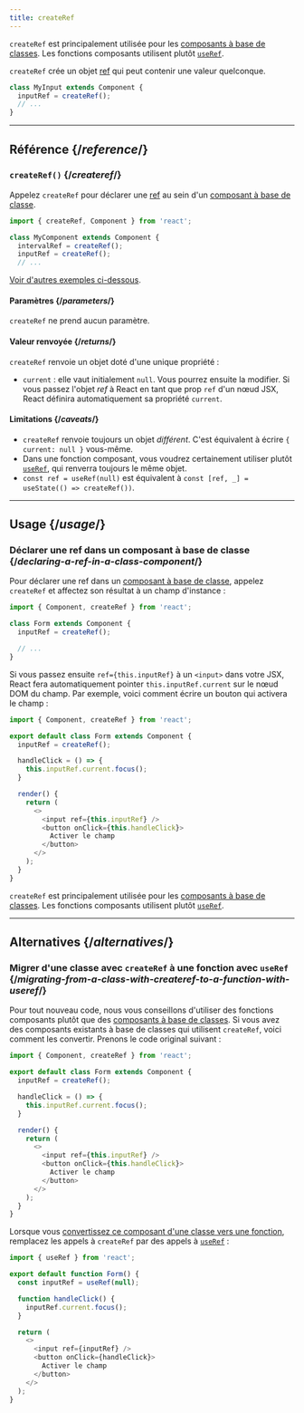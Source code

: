 ```yaml
---
title: createRef
---
```


<Pitfall>

`createRef` est principalement utilisée pour les [composants à base de classes](/reference/react/Component). Les fonctions composants utilisent plutôt [`useRef`](/reference/react/useRef).

</Pitfall>

<Intro>

`createRef` crée un objet [ref](/learn/referencing-values-with-refs) qui peut contenir une valeur quelconque.

```js
class MyInput extends Component {
  inputRef = createRef();
  // ...
}
```

</Intro>

<InlineToc />

---

## Référence {/*reference*/}

### `createRef()` {/*createref*/}

Appelez `createRef` pour déclarer une [ref](/learn/referencing-values-with-refs) au sein d'un [composant à base de classe](/reference/react/Component).

```js
import { createRef, Component } from 'react';

class MyComponent extends Component {
  intervalRef = createRef();
  inputRef = createRef();
  // ...
```

[Voir d'autres exemples ci-dessous](#usage).

#### Paramètres {/*parameters*/}

`createRef` ne prend aucun paramètre.

#### Valeur renvoyée {/*returns*/}

`createRef` renvoie un objet doté d'une unique propriété :

* `current` : elle vaut initialement `null`. Vous pourrez ensuite la modifier. Si vous passez l'objet *ref* à React en tant que prop `ref` d'un nœud JSX, React définira automatiquement sa propriété `current`.

#### Limitations {/*caveats*/}

* `createRef` renvoie toujours un objet *différent*. C'est équivalent à écrire `{ current: null }` vous-même.
* Dans une fonction composant, vous voudrez certainement utiliser plutôt [`useRef`](/reference/react/useRef), qui renverra toujours le même objet.
* `const ref = useRef(null)` est équivalent à `const [ref, _] = useState(() => createRef())`.

---

## Usage {/*usage*/}

### Déclarer une ref dans un composant à base de classe {/*declaring-a-ref-in-a-class-component*/}

Pour déclarer une ref dans un [composant à base de classe](/reference/react/Component), appelez `createRef` et affectez son résultat à un champ d'instance :

```js {4}
import { Component, createRef } from 'react';

class Form extends Component {
  inputRef = createRef();

  // ...
}
```

Si vous passez ensuite `ref={this.inputRef}` à un `<input>` dans votre JSX, React fera automatiquement pointer `this.inputRef.current` sur le nœud DOM du champ. Par exemple, voici comment écrire un bouton qui activera le champ :

<Sandpack>

```js
import { Component, createRef } from 'react';

export default class Form extends Component {
  inputRef = createRef();

  handleClick = () => {
    this.inputRef.current.focus();
  }

  render() {
    return (
      <>
        <input ref={this.inputRef} />
        <button onClick={this.handleClick}>
          Activer le champ
        </button>
      </>
    );
  }
}
```

</Sandpack>

<Pitfall>

`createRef` est principalement utilisée pour les [composants à base de classes](/reference/react/Component). Les fonctions composants utilisent plutôt [`useRef`](/reference/react/useRef).

</Pitfall>

---

## Alternatives {/*alternatives*/}

### Migrer d'une classe avec `createRef` à une fonction avec `useRef` {/*migrating-from-a-class-with-createref-to-a-function-with-useref*/}

Pour tout nouveau code, nous vous conseillons d'utiliser des fonctions composants plutôt que des [composants à base de classes](/reference/react/Component). Si vous avez des composants existants à base de classes qui utilisent `createRef`, voici comment les convertir. Prenons le code original suivant :

<Sandpack>

```js
import { Component, createRef } from 'react';

export default class Form extends Component {
  inputRef = createRef();

  handleClick = () => {
    this.inputRef.current.focus();
  }

  render() {
    return (
      <>
        <input ref={this.inputRef} />
        <button onClick={this.handleClick}>
          Activer le champ
        </button>
      </>
    );
  }
}
```

</Sandpack>

Lorsque vous [convertissez ce composant d'une classe vers une fonction](/reference/react/Component#alternatives), remplacez les appels à `createRef` par des appels à [`useRef`](/reference/react/useRef) :

<Sandpack>

```js
import { useRef } from 'react';

export default function Form() {
  const inputRef = useRef(null);

  function handleClick() {
    inputRef.current.focus();
  }

  return (
    <>
      <input ref={inputRef} />
      <button onClick={handleClick}>
        Activer le champ
      </button>
    </>
  );
}
```

</Sandpack>
